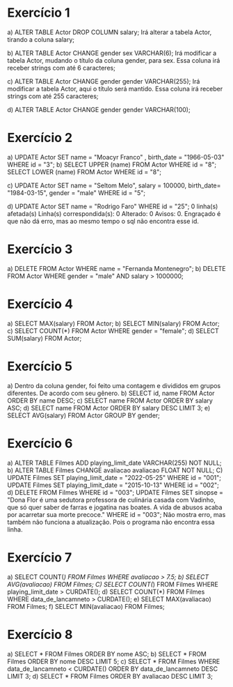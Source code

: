# Exercício 1

a) ALTER TABLE Actor DROP COLUMN salary;
Irá alterar a tabela Actor, tirando a coluna salary;

b) ALTER TABLE Actor CHANGE gender sex VARCHAR(6);
Irá modificar a tabela Actor, mudando o título da coluna gender, para sex. Essa coluna irá receber strings com até 6 caracteres;

c) ALTER TABLE Actor CHANGE gender gender VARCHAR(255);
Irá modificar a tabela Actor, aqui o título será mantido. Essa coluna irá receber strings com até 255 caracteres;

d) ALTER TABLE Actor CHANGE gender gender VARCHAR(100);

# Exercício 2

a) UPDATE Actor SET name = "Moacyr Franco" , birth_date = "1966-05-03" WHERE id = "3";
b)  SELECT UPPER (name) FROM Actor WHERE id = "8";
    SELECT LOWER (name) FROM Actor WHERE id = "8";

c) UPDATE Actor SET name = "Seltom Melo", salary = 100000, birth_date= "1984-03-15", gender = "male" WHERE id = "5";

d) UPDATE Actor SET name = "Rodrigo Faro" WHERE id = "25";
0 linha(s) afetada(s) Linha(s) correspondida(s): 0 Alterado: 0 Avisos: 0. 
Engraçado é que não dá erro, mas ao mesmo tempo o sql não encontra esse id.

# Exercício 3

a) DELETE FROM Actor WHERE name = "Fernanda Montenegro";
b) DELETE FROM Actor WHERE gender = "male" AND salary > 1000000;

# Exercício 4

a) SELECT MAX(salary) FROM Actor;
b) SELECT MIN(salary) FROM Actor;
c) SELECT COUNT(*) FROM Actor WHERE gender = "female";
d) SELECT SUM(salary) FROM Actor;


# Exercício 5

a) Dentro da coluna gender, foi feito uma contagem e divididos em grupos diferentes. De acordo com seu gênero.
b) SELECT id, name FROM Actor ORDER BY name DESC;
c) SELECT name FROM Actor ORDER BY salary ASC;
d) SELECT name FROM Actor ORDER BY salary DESC LIMIT 3;
e) SELECT AVG(salary) FROM Actor GROUP BY gender;


# Exercício 6

a) ALTER TABLE Filmes ADD playing_limit_date VARCHAR(255) NOT NULL;
b) ALTER TABLE Filmes CHANGE avaliacao avaliacao FLOAT NOT NULL;
C) UPDATE Filmes SET playing_limit_date = "2022-05-25" WHERE id = "001"; 
UPDATE Filmes SET playing_limit_date = "2015-10-13" WHERE id = "002";
d) DELETE FROM Filmes WHERE id = "003";
UPDATE Filmes SET sinopse = "Dona Flor é uma sedutora professora de culinária casada com Vadinho, que só quer saber de farras e jogatina nas boates. A vida de abusos acaba por acarretar sua morte precoce." WHERE id = "003";
Não mostra erro, mas também não funciona a atualizaçâo. Pois o programa não encontra essa linha.

# Exercício 7

a) SELECT COUNT(*) FROM Filmes WHERE avaliacao > 7.5;
b) SELECT AVG(avaliacao) FROM Filmes;
C) SELECT COUNT(*) FROM Filmes WHERE playing_limit_date > CURDATE();
d) SELECT COUNT(*) FROM Filmes WHERE data_de_lancamneto > CURDATE();
e) SELECT MAX(avaliacao) FROM Filmes;
f) SELECT MIN(avaliacao) FROM Filmes;


# Exercício 8

a) SELECT * FROM Filmes ORDER BY nome ASC;
b) SELECT * FROM Filmes ORDER BY nome DESC LIMIT 5;
c) SELECT * FROM Filmes WHERE data_de_lancamneto < CURDATE() ORDER BY data_de_lancamneto DESC LIMIT 3;
d) SELECT * FROM Filmes ORDER BY avaliacao DESC LIMIT 3;